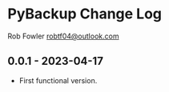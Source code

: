 # PyBackup Change Log

Rob Fowler <robtf04@outlook.com>

## 0.0.1 - 2023-04-17
- First functional version.
  


